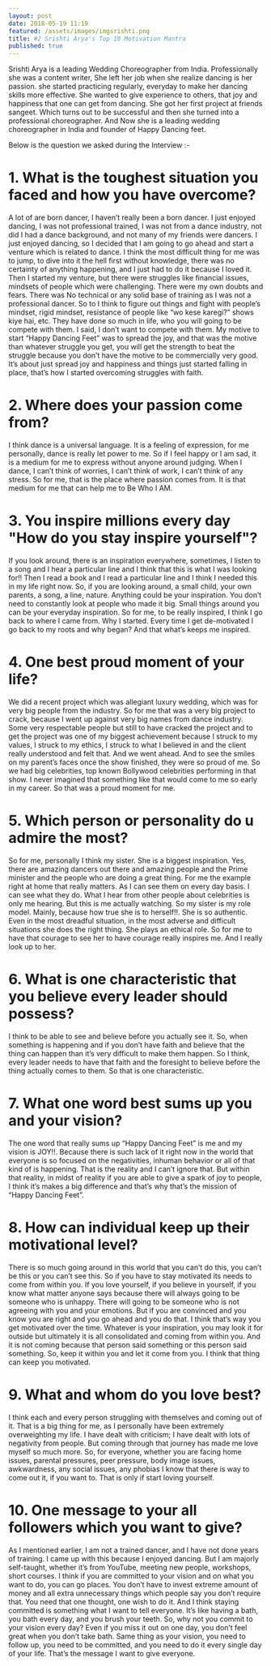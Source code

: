 ```yaml
---
layout: post
date: 2018-05-19 11:19
featured: /assets/images/imgsrishti.png
title: #2 Srishti Arya's Top 10 Motivation Mantra
published: true
---
```


<p>Srishti Arya is a leading Wedding Choreographer from India. Professionally she was a content writer, She left her job when she realize dancing is her passion. she started practicing regularly, everyday to make her dancing skills more effective. She wanted to give experience to others, that joy and happiness that one can get from dancing. She got her first project at friends sangeet. Which turns out to be successful and then she turned into a professional choreographer. And Now she is a leading wedding choreographer in India and founder of Happy Dancing feet. </p>

<!--more-->
<p>Below is the question we asked during the Interview :- </p>
<h1>1. What is the toughest situation you faced and how you have overcome?</h1>
<p>A lot of are born dancer, I haven’t really been a born dancer. I just enjoyed dancing, I was not professional trained, I was not from a dance industry, not did I had a dance background, and not many of my friends were dancers. I just enjoyed dancing, so I decided that I am going to go ahead and start a venture which is related to dance. I think the most difficult thing for me was to jump, to dive into it the hell first without knowledge, there was no certainty of anything happening, and I just had to do it because I loved it. Then I started my venture, but there were struggles like financial issues, mindsets of people which were challenging. There were my own doubts and fears. There was No technical or any solid base of training as I was not a professional dancer. So to I think to figure out things and fight with people’s mindset, rigid mindset, resistance of people like “wo kese karegi?” shows kiye hai, etc. They have done so much in life, who you will going to be compete with them. I said, I don’t want to compete with them. My motive to start “Happy Dancing Feet” was to spread the joy, and that was the motive than whatever struggle you get, you will get the strength to beat the struggle because you don’t have the motive to be commercially very good. It’s about just spread joy and happiness and things just started falling in place, that’s how I started overcoming struggles with faith. </p>

<h1>2. Where does your passion come from?</h1>
<p>I think dance is a universal language. It is a feeling of expression, for me personally, dance is really let power to me. So if I feel happy or I am sad, it is a medium for me to express without anyone around judging. When I dance, I can’t think of worries, I can’t think of work, I can’t think of any stress. So for me, that is the place where passion comes from. It is that medium for me that can help me to Be Who I AM.</p>

<h1>3. You inspire millions every day "How do you stay inspire yourself"?</h1>
<p>If you look around, there is an inspiration everywhere, sometimes, I listen to a song and I hear a particular line and I think that this is what I was looking for!! Then I read a book and I read a particular line and I think I needed this in my life right now. So, if you are looking around, a small child, your own parents, a song, a line, nature. Anything could be your inspiration. You don’t need to constantly look at people who made it big. Small things around you can be your everyday inspiration. So for me, to be really inspired, I think I go back to where I came from. Why I started.  Every time I get de-motivated I go back to my roots and why began? And that what’s keeps me inspired. </p>

<h1>4. One best proud moment of your life?</h1>
<p>We did a recent project which was allegiant luxury wedding, which was for very big people from the industry. So for me that was a very big project to crack, because I went up against very big names from dance industry. Some very respectable people but still to have cracked the project and to get the project was one of my biggest achievement because I struck to my values, I struck to my ethics, I struck to what I believed in and the client really understood and felt that. And we went ahead. And to see the smiles on my parent’s faces once the show finished, they were so proud of me. So we had big celebrities, top known Bollywood celebrities performing in that show. I never imagined that something like that would come to me so early in my career. So that was a proud moment for me. <p>

<h1>5. Which person or personality do u admire the most?</h1>
<p>So for me, personally I think my sister. She is a biggest inspiration. Yes, there are amazing dancers out there and amazing people and the Prime minister and the people who are doing a great thing. For me the example right at home that really matters. As I can see them on every day basis. I can see what they do. What I hear from other people about celebrities is only me hearing. But this is me actually watching. So my sister is my role model. Mainly, because how true she is to herself!!. She is so authentic. Even in the most dreadful situation, in the most adverse and difficult situations she does the right thing. She plays an ethical role. So for me to have that courage to see her to have courage really inspires me. And I really look up to her. </p>

<h1>6. What is one characteristic that you believe every leader should possess?</h1>
<p>I think to be able to see and believe before you actually see it. So, when something is happening and if you don’t have faith and believe that the thing can happen than it’s very difficult to make them happen. So I think, every leader needs to have that faith and the foresight to believe before the thing actually comes to them. So that is one characteristic.</p>

<h1>7. What one word best sums up you and your vision?</h1>
<p>The one word that really sums up “Happy Dancing Feet” is me and my vision is JOY!!.  Because there is such lack of it right now in the world that everyone is so focused on the negativities, inhuman behavior or all of that kind of is happening. That is the reality and I can’t ignore that. But within that reality, in midst of reality if you are able to give a spark of joy to people, I think it’s makes a big difference and that’s why that’s the mission of “Happy Dancing Feet”.</p>

<h1>8. How can individual keep up their motivational level?</h1>
<p>There is so much going around in this world that you can’t do this, you can’t be this or you can’t see this. So if you have to stay motivated its needs to come from within you. If you love yourself, if you believe in yourself, if you know what matter anyone says because there will always going to be someone who is unhappy. There will going to be someone who is not agreeing with you and your emotions. But if you are convinced and you know you are right and you go ahead and you do that. I think that’s way you get motivated over the time. Whatever is your inspiration, you may look it for outside but ultimately it is all consolidated and coming from within you. And it is not coming because that person said something or this person said something. So, keep it within you and let it come from you. I think that thing can keep you motivated.</p>

<h1>9. What and whom do you love best?</h1>
<p>I think each and every person struggling with themselves and coming out of it. That is a big thing for me, as I personally have been extremely overweighting my life. I have dealt with criticism; I have dealt with lots of negativity from people. But coming through that journey has made me love myself so much more. So, for everyone, whether you are facing home issues, parental pressures, peer pressure, body image issues, awkwardness, any social issues, any phobias I know that there is way to come out it, if you want to. That is only if start loving yourself. </p>

<h1>10. One message to your all followers which you want to give?</h1>
<p>As I mentioned earlier, I am not a trained dancer, and I have not done years of training. I came up with this because I enjoyed dancing. But I am majorly self-taught, whether it’s from YouTube, meeting new people, workshops, short courses. I think if you are committed to your vision and on what you want to do, you can go places. You don’t have to invest extreme amount of money and all extra unnecessary things which people say you don’t require that. You need that one thought, one wish to do it. And I think staying committed is something what I want to tell everyone. It’s like having a bath, you bath every day, and you brush your teeth. So, why not you commit to your vision every day?  Even if you miss it out on one day, you don’t feel great when you don’t take bath. Same thing as your vision, you need to follow up, you need to be committed, and you need to do it every single day of your life. That’s the message I want to give everyone. </p>


